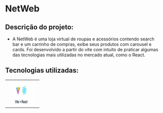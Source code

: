 # NetWeb
## Descrição do projeto:
- A NetWeb é uma loja virtual de roupas e acessórios contendo search bar e um carrinho de compras, exibe seus produtos com carousel e cards. Foi desenvolvido a partir do vite com intuito de praticar algumas das tecnologias mais utilizadas no mercado atual, como o React.
## Tecnologias utilizadas:
<table>
  <tr>
    <td align="center" width="96">
      <img src="./images/vite-react.jpg" alt="icon"  width="80" height="80">
    </td>
  </tr>
</table>


